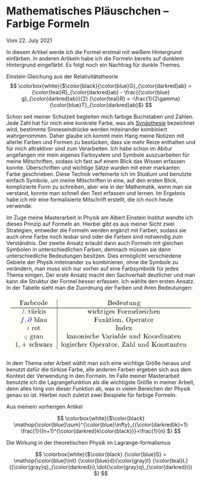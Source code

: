 # Mathematisches Pläuschchen – Farbige Formeln

<!-- <div align=center style="text-align: center;">     <img width="850" src="./Media/formula-gravi.png"/>    <p> Einstein Gleichung aus der Relativitätstheorie </p> </div> -->

Vom 22\. July 2021

In diesem Artikel werde ich die Formel erstmal mit weißem Hintergrund einfärben. In anderen Artikeln habe ich die Formeln bereits auf dunklem Hintergrund eingefärbt. Es folgt noch ein Nachtrag für dunkle Themes.

Einstein Gleichung aus der Relativitätstheorie
$$
\colorbox{white}{$\color{black}{\color{blue}G}_{\color{darkred}ab} = {\color{teal}R}_{\color{darkred}ab} - \frac{{\color{blue} g}_{\color{darkred}ab}}{2}  {\color{teal}R} = -\frac{1}{2\gamma}{\color{blue}T}_{\color{darkred}ab}$}
$$

Schon seit meiner Schulzeit begleiten mich farbige Buchstaben und Zahlen. Jede Zahl hat für mich eine konkrete Farbe, was als [Synästhesie](https://de.wikipedia.org/wiki/Syn%C3%A4sthesie) bezeichnet wird, bestimmte Sinneseindrücke werden miteinander kombiniert wahrgenommen. Daher glaube ich kommt mein Hang meine Notizen mit allerlei Farben und Formen zu bestücken, dass sie mehr Reize enthalten und für mich attraktiver sind zum Verarbeiten. Ich habe schon im Abitur angefangen mir mein eigenes Farbsystem und Symbole auszuarbeiten für meine Mitschriften, sodass ich fast auf einem Blick das Wissen erfassen konnte. Überschriften und wichtige Sätze wurden mit einer markanten Farbe geschrieben. Diese Technik verfeinerte ich im Studium und benutzte einfach Symbole, um meine Mitschriften in eine, auf den ersten Blick, komplizierte Form zu schreiben, aber wie in der Mathematik, wenn man sie verstand, konnte man schnell den Text erfassen und lernen. Im Ergebnis habe ich mir eine formalisierte Mitschrift erstellt, die ich noch heute verwende.

Im Zuge meine Masterarbeit in Physik am Albert Einstein Institut wandte ich dieses Prinzip auf Formeln an. Hierbei gibt es aus meiner Sicht zwei Strategien, entweder die Formeln werden ergänzt mit Farben, sodass sie auch ohne Farbe noch lesbar sind oder die Farben sind notwendig zum Verständnis. Der zweite Ansatz erlaubt dann auch Formeln mit gleichen Symbolen in unterschiedlichen Farben, demnach müssen sie dann unterschiedliche Bedeutungen besitzen. Dies ermöglicht verschiedene Gebiete der Physik miteinander zu kombinieren, ohne die Symbole zu verändern, man muss sich nur vorher auf eine Farbsymbolik für jedes Thema einigen. Der erste Ansatz macht den Sachverhalt deutlicher und man kann die Struktur der Formel besser erfassen. Ich wählte den ersten Ansatz. In der Tabelle sieht man die Zuordnung der Farben und ihren Bedeutungen:

<div align=center style="text-align: center;">
    <img width="550" src="./Media/tabelle-1.png"/>
</div>

In dem Thema oder Arbeit wählt man sich eine wichtige Größe heraus und benutzt dafür die türkise Farbe, alle anderen Farben ergeben sich aus dem Kontext der Verwendung in den Formeln. Im Falle meiner Masterarbeit benutzte ich die Lagrangefunktion als die wichtigste Größe in meiner Arbeit, denn alles hing von dieser Funktion ab, was in vielen Bereichen der Physik genau so ist. Hierbei noch zuletzt zwei Beispiele für farbige Formeln:

Aus meinem vorherigen Artikel

$$
 \colorbox{white}{$\color{black} \mathop{\color{blue}\sum}^{\color{blue}\infty}_{{\color{darkred}k}=1} \frac{1}{(n+1)^{\color{darkred}k\color{black}}}=\frac{1}{n} $}
$$

<!-- $$ \mathop{\color{cyan}\sum}^{\color{cyan}\infty\color{black}}_{{\color{pink}k}=1} \frac{1}{(n+1)^{\color{pink}k\color{black}}}=\frac{1}{n} $$ -->


<!-- <div align=center style="text-align: center;">    <img width="550" src="./Media/formula-1-n-2.png"/> </div> -->

Die Wirkung in der theoretischen Physik im Lagrange-formalismus

$$
 \colorbox{white}{$\color{black} {\color{blue}S} = \mathop{\color{blue}\int} {\color{blue}d}{\color{gray}t} {\color{teal}L}({\color{gray}q}_{\color{darkred}i},\dot{\color{gray}q}_{\color{darkred}i}) $}
$$

<!-- <div align=center style="text-align: center;">     <img width="550" src="./Media/formula-wirkung.png"/> </div> -->


